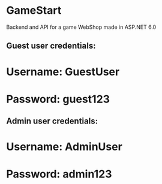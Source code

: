 # GameStart
Backend and API for a game WebShop made in ASP.NET 6.0

## Guest user credentials:
# Username: GuestUser
# Password: guest123

## Admin user credentials:
# Username: AdminUser
# Password: admin123
